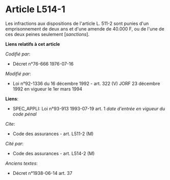 # Article L514-1

Les infractions aux dispositions de l'article L. 511-2 sont punies d'un emprisonnement de deux ans et d'une amende de 40.000
F, ou de l'une de ces deux peines seulement [*sanctions*].

**Liens relatifs à cet article**

_Codifié par_:

  - Décret n°76-666 1976-07-16

_Modifié par_:

  - Loi n°92-1336 du 16 décembre 1992 - art. 322 (V) JORF 23 décembre 1992 en vigueur le 1er mars 1994

**Liens**:

  - SPEC_APPLI: Loi n°93-913 1993-07-19 art. 1 *date d'entrée en vigueur du code pénal*

_Cite_:

  - Code des assurances - art. L511-2 (M)

_Cité par_:

  - Code des assurances - art. L514-2 (M)

_Anciens textes_:

  - Décret n°1938-06-14 art. 37
